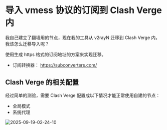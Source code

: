 # 导入 vmess 协议的订阅到 Clash Verge 内

我自己建立了翻墙用的节点，现在我的工具从 v2rayN 迁移到 Clash Verge 内，我该怎么迁移导入呢？

使用生成 https 格式的订阅地址的方案来实现迁移。

- 订阅转换器： https://subconverters.com/

## Clash Verge 的相关配置

经过简单的测验，需要 Clash Verge 配置成以下情况才能正常使用自建的节点：

- 全局模式
- 系统代理

![2025-09-19-02-24-10](https://s2.loli.net/2025/09/19/tedxnZzsqb9YO7N.png)
